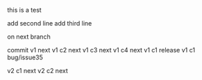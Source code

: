 this is a test

add second line
add third line

on next branch

commit v1 next
v1 c2 next
v1 c3 next
v1 c4 next 
v1 c1 release
v1 c1 bug/issue35

v2 c1 next
v2 c2 next
